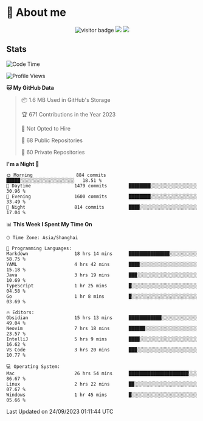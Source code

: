 <!-- ![](https://youpai.roccoshi.top/img/20200804214216.png) -->

# 🧐 About me
 
<p align="center">
<img src="https://visitor-badge.laobi.icu/badge?page_id=Lincest.Lincest&title=hits" alt="visitor badge"/>
<a href="mailto:imroccoshi@gmail.com"><img src="https://img.shields.io/badge/gmail-imroccoshi%40gmail.com-red"></a>
<a href="https://blog.roccoshi.top"><img src="https://img.shields.io/badge/blog-roccoshi-green"></a>
</p>

## Stats

<!--START_SECTION:waka-->
![Code Time](http://img.shields.io/badge/Code%20Time-594%20hrs%2024%20mins-blue)

![Profile Views](http://img.shields.io/badge/Profile%20Views-10-blue)

**🐱 My GitHub Data** 

> 📦 1.6 MB Used in GitHub's Storage 
 > 
> 🏆 671 Contributions in the Year 2023
 > 
> 🚫 Not Opted to Hire
 > 
> 📜 68 Public Repositories 
 > 
> 🔑 60 Private Repositories 
 > 
**I'm a Night 🦉** 

```text
🌞 Morning                884 commits         █████░░░░░░░░░░░░░░░░░░░░   18.51 % 
🌆 Daytime                1479 commits        ████████░░░░░░░░░░░░░░░░░   30.96 % 
🌃 Evening                1600 commits        ████████░░░░░░░░░░░░░░░░░   33.49 % 
🌙 Night                  814 commits         ████░░░░░░░░░░░░░░░░░░░░░   17.04 % 
```


📊 **This Week I Spent My Time On** 

```text
🕑︎ Time Zone: Asia/Shanghai

💬 Programming Languages: 
Markdown                 18 hrs 14 mins      ███████████████░░░░░░░░░░   58.75 % 
YAML                     4 hrs 42 mins       ████░░░░░░░░░░░░░░░░░░░░░   15.18 % 
Java                     3 hrs 19 mins       ███░░░░░░░░░░░░░░░░░░░░░░   10.69 % 
TypeScript               1 hr 25 mins        █░░░░░░░░░░░░░░░░░░░░░░░░   04.58 % 
Go                       1 hr 8 mins         █░░░░░░░░░░░░░░░░░░░░░░░░   03.69 % 

🔥 Editors: 
Obsidian                 15 hrs 13 mins      ████████████░░░░░░░░░░░░░   49.04 % 
Neovim                   7 hrs 18 mins       ██████░░░░░░░░░░░░░░░░░░░   23.57 % 
IntelliJ                 5 hrs 9 mins        ████░░░░░░░░░░░░░░░░░░░░░   16.62 % 
VS Code                  3 hrs 20 mins       ███░░░░░░░░░░░░░░░░░░░░░░   10.77 % 

💻 Operating System: 
Mac                      26 hrs 54 mins      ██████████████████████░░░   86.67 % 
Linux                    2 hrs 22 mins       ██░░░░░░░░░░░░░░░░░░░░░░░   07.67 % 
Windows                  1 hr 45 mins        █░░░░░░░░░░░░░░░░░░░░░░░░   05.66 % 
```


 Last Updated on 24/09/2023 01:11:44 UTC
<!--END_SECTION:waka-->


